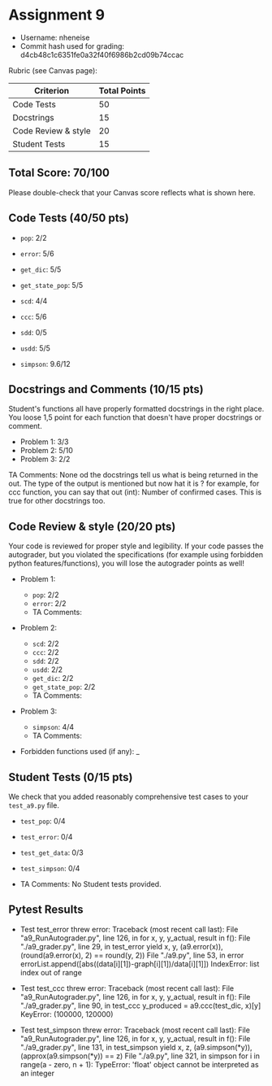 # Assignment 9

- Username: nheneise
- Commit hash used for grading: d4cb48c1c6351fe0a32f40f6986b2cd09b74ccac

Rubric (see Canvas page):

| Criterion           | Total Points |
| ------------------- | ------------ |
| Code Tests   | 50                  |
| Docstrings  | 15                   |
| Code Review & style   | 20         |
| Student Tests | 15                 |  


## Total Score: 70/100
Please double-check that your Canvas score reflects what is shown here. 



## Code Tests (40/50 pts)
 
- `pop`: 2/2
- `error`: 5/6


- `get_dic`: 5/5
- `get_state_pop`: 5/5
- `scd`: 4/4
- `ccc`: 5/6
- `sdd`: 0/5
- `usdd`: 5/5


- `simpson`: 9.6/12


## Docstrings and Comments (10/15 pts)
Student's functions all have properly formatted docstrings in the right place. You loose 1,5 point for each function that doesn't have proper docstrings or comment.

- Problem 1: 3/3
- Problem 2: 5/10
- Problem 3: 2/2


TA Comments: None od the docstrings tell us what is being returned in the out. The type of the output is mentioned but now hat it is ? for example, for ccc function, you can say that out (int): Number of confirmed cases. This is true for other docstrings too. 



## Code Review & style (20/20 pts)
Your code is reviewed for proper style and legibility.
If your code passes the autograder, but you violated the specifications (for example using forbidden python features/functions), you will lose the autograder points as well!

- Problem 1:
    - `pop`: 2/2
    - `error`: 2/2
    - TA Comments: 

- Problem 2:
    - `scd`: 2/2
    - `ccc`: 2/2
    - `sdd`: 2/2
    - `usdd`: 2/2
    - `get_dic`: 2/2
    - `get_state_pop`: 2/2
    - TA Comments: 

- Problem 3:
    - `simpson`: 4/4
    - TA Comments: 


- Forbidden functions used (if any): _


## Student Tests (0/15 pts)
We check that you added reasonably comprehensive test cases to your `test_a9.py` file. 

- `test_pop`: 0/4
- `test_error`: 0/4
- `test_get_data`: 0/3
- `test_simpson`: 0/4

- TA Comments: No Student tests provided.

## Pytest Results
- Test test_error threw error:
Traceback (most recent call last):
  File "a9_RunAutograder.py", line 126, in <module>
    for x, y, y_actual, result in f():
  File "./a9_grader.py", line 29, in test_error
    yield x, y, (a9.error(x)), (round(a9.error(x), 2) == round(y, 2))
  File "./a9.py", line 53, in error
    errorList.append([abs((data[i][1])-graph[i][1])/data[i][1]])
IndexError: list index out of range



- Test test_ccc threw error:
Traceback (most recent call last):
  File "a9_RunAutograder.py", line 126, in <module>
    for x, y, y_actual, result in f():
  File "./a9_grader.py", line 90, in test_ccc
    y_produced = a9.ccc(test_dic, x)[y]
KeyError: (100000, 120000)



- Test test_simpson threw error:
Traceback (most recent call last):
  File "a9_RunAutograder.py", line 126, in <module>
    for x, y, y_actual, result in f():
  File "./a9_grader.py", line 131, in test_simpson
    yield x, z, (a9.simpson(*y)), (approx(a9.simpson(*y)) == z)
  File "./a9.py", line 321, in simpson
    for i in range(a - zero, n + 1):
TypeError: 'float' object cannot be interpreted as an integer



